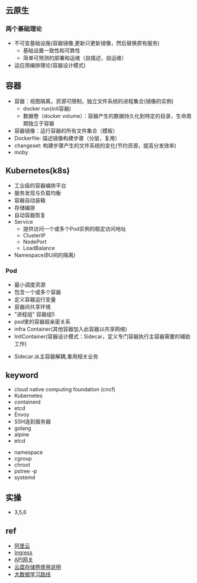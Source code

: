 ## 云原生

### 两个基础理论
+ 不可变基础设施(容器镜像,更新只更新镜像，然后替换原有服务)
    - 基础设置一致性和可靠性
    - 简单可预测的部署和运维（自描述，自运维）
+ 运应用编排理论(容器设计模式)

## 容器
+ 容器：视图隔离，资源可限制，独立文件系统的进程集合(镜像的实例)
    - docker run(init容器)
    - 数据卷（docker volume）：容器产生的数据持久化到特定的目录，生命周期独立于容器
+ 容器镜像：运行容器的所有文件集合（模板）
+ Dockerfile: 描述镜像构建步骤（分层，复用）
+ changeset: 构建步骤产生的文件系统的变化(节约资源，提高分发效率)
+ moby

## Kubernetes(k8s)
+ 工业级的容器编排平台
+ 服务发现与负载均衡
+ 容器自动装箱
+ 存储编排
+ 自动容器恢复
+ Service
    - 提供访问一个或多个Pod实例的稳定访问地址
    - ClusterIP
    - NodePort
    - LoadBalance
+ Namespace(BU间的隔离)

### Pod
- 最小调度资源
- 包含一个或多个容器
- 定义容器运行变量
- 容器间共享环境
- "进程组" 容器组5
- pod里的容器超亲密关系 
- infra Container(其他容器加入此容器以共享网络)
- InitContainer(容器设计模式：Sidecar，定义专门容器执行主容器需要的辅助工作)
+ Sidecar:从主容器解耦,重用相关业务

## keyword

+ cloud native computing foundation (cncf)
+ Kubernetes
+ containerd
+ etcd
+ Envoy
+ SSH连到服务器
+ golang
+ alpine
+ etcd
<!-- liunux -->
+ namespace
+ cgroup
+ chroot
+ pstree -p
+ systemd

## 实操
+ 3,5,6

## ref
+ [阿里云](https://edu.aliyun.com/roadmap/cloudnative)
+ [Ingress](https://www.jianshu.com/p/189fab1845c5)
+ [API网关](https://help.aliyun.com/document_detail/29475.html?spm=a2c4g.11186623.2.11.13487355z3WvjM)
+ [云盘存储卷使用说明](https://www.alibabacloud.com/help/zh/doc-detail/86612.htm)
+ [大数据学习路线](https://edu.aliyun.com/roadmap/bigdata)